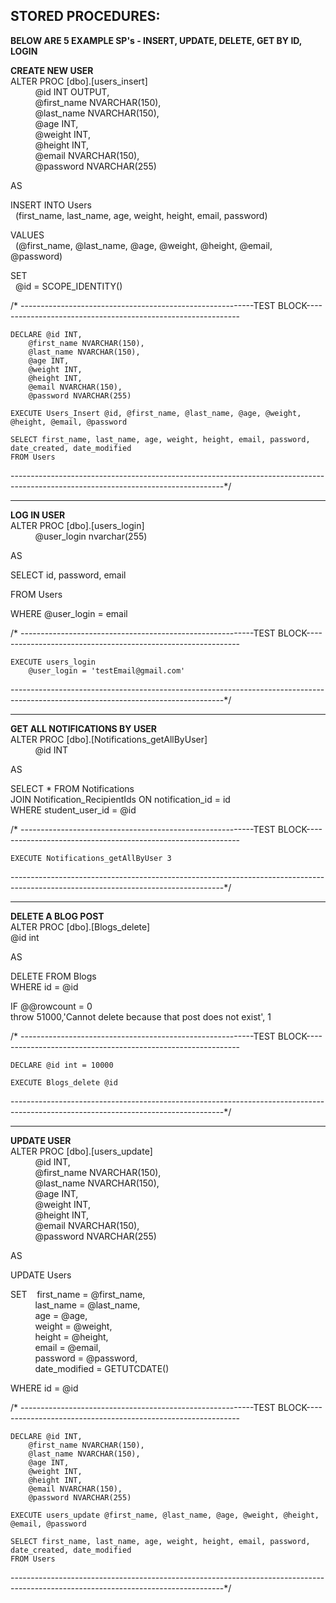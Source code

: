 ## STORED PROCEDURES: 

**BELOW ARE 5 EXAMPLE SP's - INSERT, UPDATE, DELETE, GET BY ID, LOGIN**

**CREATE NEW USER**  
ALTER PROC [dbo].[users_insert]  
&nbsp;&nbsp;&nbsp;&nbsp;&nbsp;&nbsp;&nbsp;&nbsp;&nbsp;&nbsp;@id INT OUTPUT,  
&nbsp;&nbsp;&nbsp;&nbsp;&nbsp;&nbsp;&nbsp;&nbsp;&nbsp;&nbsp;@first_name NVARCHAR(150),   
&nbsp;&nbsp;&nbsp;&nbsp;&nbsp;&nbsp;&nbsp;&nbsp;&nbsp;&nbsp;@last_name NVARCHAR(150),  
&nbsp;&nbsp;&nbsp;&nbsp;&nbsp;&nbsp;&nbsp;&nbsp;&nbsp;&nbsp;@age INT,  
&nbsp;&nbsp;&nbsp;&nbsp;&nbsp;&nbsp;&nbsp;&nbsp;&nbsp;&nbsp;@weight INT,  
&nbsp;&nbsp;&nbsp;&nbsp;&nbsp;&nbsp;&nbsp;&nbsp;&nbsp;&nbsp;@height INT,  
&nbsp;&nbsp;&nbsp;&nbsp;&nbsp;&nbsp;&nbsp;&nbsp;&nbsp;&nbsp;@email NVARCHAR(150),  
&nbsp;&nbsp;&nbsp;&nbsp;&nbsp;&nbsp;&nbsp;&nbsp;&nbsp;&nbsp;@password NVARCHAR(255)  

AS

INSERT INTO Users  
&nbsp;&nbsp;(first_name, last_name, age, weight, height, email, password)

VALUES  
&nbsp;&nbsp;(@first_name, @last_name, @age, @weight, @height, @email, @password)

SET  
&nbsp;&nbsp;@id = SCOPE_IDENTITY()

/* ----------------------------------------------------------TEST BLOCK-------------------------------------------------------------  

	DECLARE	@id INT,  
		@first_name NVARCHAR(150),   
		@last_name NVARCHAR(150),  
		@age INT,  
		@weight INT,  
		@height INT,  
		@email NVARCHAR(150),  
		@password NVARCHAR(255)  
		
	EXECUTE Users_Insert @id, @first_name, @last_name, @age, @weight, @height, @email, @password

	SELECT first_name, last_name, age, weight, height, email, password, date_created, date_modified
	FROM Users
-----------------------------------------------------------------------------------------------------------------------------------*/

****************************************************************************************************************

**LOG IN USER**  
ALTER PROC [dbo].[users_login]  
&nbsp;&nbsp;&nbsp;&nbsp;&nbsp;&nbsp;&nbsp;&nbsp;&nbsp;&nbsp;@user_login nvarchar(255)  

AS

SELECT id, password, email  

FROM Users  

WHERE @user_login = email  


/* ----------------------------------------------------------TEST BLOCK-------------------------------------------------------------  

	EXECUTE users_login  
		@user_login = 'testEmail@gmail.com'  

-----------------------------------------------------------------------------------------------------------------------------------*/

****************************************************************************************************************

**GET ALL NOTIFICATIONS BY USER**  
ALTER PROC [dbo].[Notifications_getAllByUser]  
&nbsp;&nbsp;&nbsp;&nbsp;&nbsp;&nbsp;&nbsp;&nbsp;&nbsp;&nbsp;@id INT  

AS

SELECT * FROM Notifications  
	 JOIN Notification_RecipientIds ON notification_id = id  
	 WHERE student_user_id = @id  

/* ----------------------------------------------------------TEST BLOCK-------------------------------------------------------------  

	EXECUTE Notifications_getAllByUser 3  

-----------------------------------------------------------------------------------------------------------------------------------*/

****************************************************************************************************************

**DELETE A BLOG POST**  
ALTER PROC [dbo].[Blogs_delete]   
		@id int

AS 

DELETE FROM Blogs  
WHERE id = @id

IF @@rowcount = 0  
throw 51000,'Cannot delete because that post does not exist', 1


/* ----------------------------------------------------------TEST BLOCK-------------------------------------------------------------  

	DECLARE @id int = 10000

	EXECUTE Blogs_delete @id

-----------------------------------------------------------------------------------------------------------------------------------*/

****************************************************************************************************************

**UPDATE USER**  
ALTER PROC [dbo].[users_update]  
&nbsp;&nbsp;&nbsp;&nbsp;&nbsp;&nbsp;&nbsp;&nbsp;&nbsp;&nbsp;@id INT,  
&nbsp;&nbsp;&nbsp;&nbsp;&nbsp;&nbsp;&nbsp;&nbsp;&nbsp;&nbsp;@first_name NVARCHAR(150),  
&nbsp;&nbsp;&nbsp;&nbsp;&nbsp;&nbsp;&nbsp;&nbsp;&nbsp;&nbsp;@last_name NVARCHAR(150),  
&nbsp;&nbsp;&nbsp;&nbsp;&nbsp;&nbsp;&nbsp;&nbsp;&nbsp;&nbsp;@age INT,  
&nbsp;&nbsp;&nbsp;&nbsp;&nbsp;&nbsp;&nbsp;&nbsp;&nbsp;&nbsp;@weight INT,  
&nbsp;&nbsp;&nbsp;&nbsp;&nbsp;&nbsp;&nbsp;&nbsp;&nbsp;&nbsp;@height INT,  
&nbsp;&nbsp;&nbsp;&nbsp;&nbsp;&nbsp;&nbsp;&nbsp;&nbsp;&nbsp;@email NVARCHAR(150),  
&nbsp;&nbsp;&nbsp;&nbsp;&nbsp;&nbsp;&nbsp;&nbsp;&nbsp;&nbsp;@password NVARCHAR(255)  

AS

UPDATE Users

SET&nbsp;&nbsp;&nbsp;&nbsp;first_name = @first_name,  
&nbsp;&nbsp;&nbsp;&nbsp;&nbsp;&nbsp;&nbsp;&nbsp;&nbsp;&nbsp;last_name = @last_name,  
&nbsp;&nbsp;&nbsp;&nbsp;&nbsp;&nbsp;&nbsp;&nbsp;&nbsp;&nbsp;age = @age,  
&nbsp;&nbsp;&nbsp;&nbsp;&nbsp;&nbsp;&nbsp;&nbsp;&nbsp;&nbsp;weight = @weight,  
&nbsp;&nbsp;&nbsp;&nbsp;&nbsp;&nbsp;&nbsp;&nbsp;&nbsp;&nbsp;height = @height,  
&nbsp;&nbsp;&nbsp;&nbsp;&nbsp;&nbsp;&nbsp;&nbsp;&nbsp;&nbsp;email = @email,  
&nbsp;&nbsp;&nbsp;&nbsp;&nbsp;&nbsp;&nbsp;&nbsp;&nbsp;&nbsp;password = @password,  
&nbsp;&nbsp;&nbsp;&nbsp;&nbsp;&nbsp;&nbsp;&nbsp;&nbsp;&nbsp;date_modified = GETUTCDATE()  

WHERE id = @id

/* ----------------------------------------------------------TEST BLOCK------------------------------------------------------------- 

	DECLARE @id INT,  
		@first_name NVARCHAR(150),  
		@last_name NVARCHAR(150),  
		@age INT,  
		@weight INT,  
		@height INT,  
		@email NVARCHAR(150),  
		@password NVARCHAR(255)  
		
	EXECUTE users_update @first_name, @last_name, @age, @weight, @height, @email, @password  
	
	SELECT first_name, last_name, age, weight, height, email, password, date_created, date_modified
	FROM Users
-----------------------------------------------------------------------------------------------------------------------------------*/

